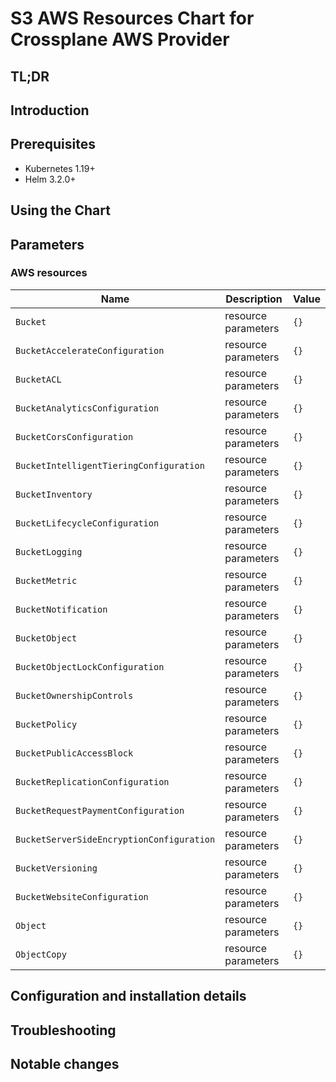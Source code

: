 # S3 AWS Resources Chart for Crossplane AWS Provider

## TL;DR

## Introduction

## Prerequisites

- Kubernetes 1.19+
- Helm 3.2.0+

## Using the Chart

## Parameters

### AWS resources

| Name                                      | Description         | Value |
| ----------------------------------------- | ------------------- | ----- |
| `Bucket`                                  | resource parameters | `{}`  |
| `BucketAccelerateConfiguration`           | resource parameters | `{}`  |
| `BucketACL`                               | resource parameters | `{}`  |
| `BucketAnalyticsConfiguration`            | resource parameters | `{}`  |
| `BucketCorsConfiguration`                 | resource parameters | `{}`  |
| `BucketIntelligentTieringConfiguration`   | resource parameters | `{}`  |
| `BucketInventory`                         | resource parameters | `{}`  |
| `BucketLifecycleConfiguration`            | resource parameters | `{}`  |
| `BucketLogging`                           | resource parameters | `{}`  |
| `BucketMetric`                            | resource parameters | `{}`  |
| `BucketNotification`                      | resource parameters | `{}`  |
| `BucketObject`                            | resource parameters | `{}`  |
| `BucketObjectLockConfiguration`           | resource parameters | `{}`  |
| `BucketOwnershipControls`                 | resource parameters | `{}`  |
| `BucketPolicy`                            | resource parameters | `{}`  |
| `BucketPublicAccessBlock`                 | resource parameters | `{}`  |
| `BucketReplicationConfiguration`          | resource parameters | `{}`  |
| `BucketRequestPaymentConfiguration`       | resource parameters | `{}`  |
| `BucketServerSideEncryptionConfiguration` | resource parameters | `{}`  |
| `BucketVersioning`                        | resource parameters | `{}`  |
| `BucketWebsiteConfiguration`              | resource parameters | `{}`  |
| `Object`                                  | resource parameters | `{}`  |
| `ObjectCopy`                              | resource parameters | `{}`  |


## Configuration and installation details


## Troubleshooting


## Notable changes
